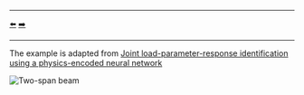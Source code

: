 ***
[⬅️](../030/README.md "Previous example")
[➡️](../032/README.md "Next example")
***
The example is adapted from [Joint load-parameter-response identification using a physics-encoded neural network](https://doi.org/10.1016/j.ymssp.2025.112597)

![Two-span beam](two_span_beam.png)
